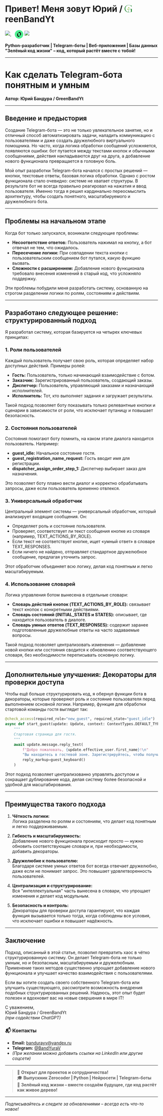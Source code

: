 # **Привет! Меня зовут Юрий** / <img src="https://raw.githubusercontent.com/GreenBandYt/GreenBandYt/main/assets/images/b_logo_g.png" width="25" alt="G" style="vertical-align: -2px;">reenBandYt

<p>
  <a href="https://github.com/GreenBandYt" target="_blank" rel="noopener noreferrer">
    <img src="https://img.shields.io/badge/GreenBandYt-Зелёный_код_жизни-32CD32?style=for-the-badge&logo=leaflet&logoColor=white">
  </a>
  &nbsp;&nbsp;
  <img src="https://raw.githubusercontent.com/GreenBandYt/GreenBandYt/main/assets/logos/zerocoder.png" width="28" height="28" alt="Zerocoder" style="vertical-align: middle; border-radius: 50%;">
  <a href="https://github.com/GreenBandYt/Zerocoder/blob/main/README.md" target="_blank" rel="noopener noreferrer">
    <img src="https://img.shields.io/badge/Zerocoder-Выпускник-%239B59B6?style=for-the-badge">
  </a>
</p>

**Python-разработчик | Telegram-боты | Веб-приложения | Базы данных**  
**"Зелёный код жизни" – код, который растёт вместе с тобой!**

---

# Как сделать Telegram-бота понятным и умным  
**Автор: Юрий Бандура / GreenBandYt**

---

## Введение и предыстория

Создание Telegram-бота — это не только увлекательное занятие, но и отличный способ автоматизировать задачи, наладить коммуникацию с пользователями и даже создать дружелюбного виртуального помощника. Но часто, когда логика обработки сообщений усложняется, появляются ошибки: бот путается между текстами кнопок и обычными сообщениями, действия накладываются друг на друга, а добавление нового функционала превращается в головную боль. 

Мой опыт разработки Telegram-бота начался с простых решений — кнопки, текстовые ответы, базовая логика обработки. Однако с ростом функционала стало очевидно: системе не хватает структуры. В результате бот не всегда правильно реагировал на нажатия и ввод пользователя. Именно тогда я решил кардинально переосмыслить архитектуру, чтобы создать понятного, масштабируемого и дружелюбного бота.

---

## Проблемы на начальном этапе

Когда бот только запускался, возникали следующие проблемы:
- **Несоответствие ответов:** Пользователь нажимал на кнопку, а бот отвечал не тем, что ожидалось.
- **Пересечение логики:** При совпадении текста кнопки с пользовательским сообщением бот путался, какую функцию вызвать.
- **Сложности с расширением:** Добавление нового функционала требовало внесения изменений в старый код, что усложняло поддержку.

Эти проблемы побудили меня разработать систему, основанную на строгом разделении логики по ролям, состояниям и действиям.

---

## Разработано следующее решение: структурированный подход

Я разработал систему, которая базируется на четырех ключевых принципах:

### 1. Роли пользователей

Каждый пользователь получает свою роль, которая определяет набор доступных действий. Примеры ролей:
- **Гость:** Пользователь, только начинающий взаимодействие с ботом.
- **Заказчик:** Зарегистрированный пользователь, создающий заказы.
- **Диспетчер:** Пользователь, управляющий заказами и назначающий исполнителей.
- **Исполнитель:** Тот, кто выполняет задания и загружает результаты.

Такой подход позволяет боту показывать только релевантные кнопки и сценарии в зависимости от роли, что исключает путаницу и повышает безопасность.

### 2. Состояния пользователей

Состояния помогают боту помнить, на каком этапе диалога находится пользователь. Например:
- **guest_idle:** Начальное состояние гостя.
- **guest_registration_name_request:** Гость вводит имя для регистрации.
- **dispatcher_assign_order_step_1:** Диспетчер выбирает заказ для назначения.

Это позволяет боту плавно вести диалог и корректно обрабатывать запросы, даже если пользователь временно отвлекся.

### 3. Универсальный обработчик

Центральный элемент системы — универсальный обработчик, который анализирует входящие сообщения. Он:
- Определяет роль и состояние пользователя.
- Проверяет, соответствует ли текст сообщения кнопке из словаря (например, TEXT_ACTIONS_BY_ROLE).
- Если текст не соответствует кнопке, ищет «умный ответ» в словаре TEXT_RESPONSES.
- Если ничего не найдено, отправляет стандартное дружелюбное сообщение, предлагая уточнить запрос.

Этот обработчик объединяет всю логику, делая код понятным и легко масштабируемым.

### 4. Использование словарей

Логика управления ботом вынесена в отдельные словари:
- **Словарь действий кнопок (TEXT_ACTIONS_BY_ROLE):** связывает текст кнопок с конкретными действиями.
- **Словарь состояний (INITIAL_STATES и STATES):** описывает, где находится пользователь в диалоге.
- **Словарь умных ответов (TEXT_RESPONSES):** содержит заранее подготовленные дружелюбные ответы на часто задаваемые вопросы.

Такой подход позволяет централизовать изменения — добавление новой кнопки или состояния сводится к обновлению соответствующего словаря, без необходимости переписывать основную логику.

---

## Дополнительные улучшения: Декораторы для проверки доступа

Чтобы ещё больше структурировать код, я обернул функции бота в декораторы, которые проверяют роль и состояние пользователя перед выполнением основной логики. Например, функция для обработки стартовой команды гостя выглядит так:

```python
@check_access(required_role="new_guest", required_state="guest_idle")
async def start_guest(update: Update, context: ContextTypes.DEFAULT_TYPE):
    """
    Стартовая страница для гостя.
    """
    await update.message.reply_text(
        f"Добро пожаловать, {update.effective_user.first_name}!\n"
        "Вы находитесь в гостевой зоне. Зарегистрируйтесь, чтобы получить доступ к функционалу.",
        reply_markup=guest_keyboard()
    )
```

Этот подход позволяет централизованно управлять доступом и сокращает дублирование кода, делая систему более безопасной и удобной для масштабирования.

---

## Преимущества такого подхода

1. **Чёткость логики:**  
   Логика разделена по ролям и состояниям, что делает код понятным и легко поддерживаемым.

2. **Гибкость и масштабируемость:**  
   Добавление нового функционала происходит просто — нужно обновить соответствующие словари и, при необходимости, добавить декораторы.

3. **Дружелюбие к пользователю:**  
   Благодаря системе умных ответов бот всегда отвечает дружелюбно, даже если не понимает запрос. Это повышает удовлетворенность пользователей.

4. **Централизация и структурирование:**  
   Вся "интеллектуальная" часть вынесена в словари, что упрощает изменения и делает код модульным.

5. **Безопасность и контроль:**  
   Декораторы для проверки доступа гарантируют, что каждая функция вызывается только тогда, когда соблюдены все условия, что исключает ошибки и повышает надёжность.

---

## Заключение

Подход, описанный в этой статье, позволил превратить хаос в чётко структурированную систему. Он делает Telegram-бота не только умным, но и безопасным, масштабируемым и дружелюбным. Применение таких методов существенно упрощает добавление нового функционала и улучшает качество взаимодействия с пользователями.

Если вы хотите создать своего собственного Telegram-бота или улучшить существующего, рассмотрите возможность внедрения подобных структурированных решений. Надеюсь, этот опыт будет полезен и вдохновит вас на новые свершения в мире IT!

С уважением,  
Юрий Бандура / GreenBandYt  
*(при содействии ChatGPT)*

### 📬 Контакты

- **Email:** [bandurayv@yandex.ru](mailto:bandurayv@yandex.ru)
- **Telegram:** [@BandYuraV](https://t.me/BandYuraV)
- *(При желании можно добавить ссылки на LinkedIn или другие соцсети)*

---

> 🚀 **Открыт для проектов и сотрудничества!**  
> 🎓 **Выпускник Zerocoder | Python | Нейросети | Telegram-боты**  
> 🌱 **Зелёный код жизни – вместе создаём будущее, где код растёт как живое дерево!**

---

*Подписывайтесь и следите за обновлениями – всегда есть что-то новое!*

